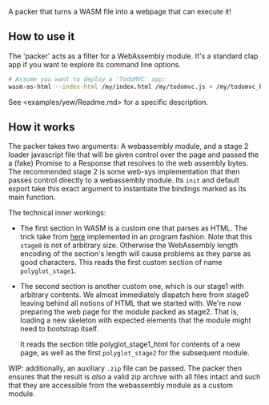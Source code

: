A packer that turns a WASM file into a webpage that can execute it!

## How to use it

The 'packer' acts as a filter for a WebAssembly module. It's a standard clap
app if you want to explore its command line options.

```bash
# Assume you want to deploy a 'TodoMVC' app:
wasm-as-html --index-html /my/index.html /my/todomvc.js < /my/todomvc_bg.wasm > todomvc.html
```

See <examples/yew/Readme.md> for a specific description.

## How it works

The packer takes two arguments: A webassembly module, and a stage 2 loader
javascript file that will be given control over the page and passed the a
(fake) Promise to a Response that resolves to the web assembly bytes. The
recommended stage 2 is some web-sys implementation that then passes control
directly to a webassembly module. Its `init` and default export take this exact
argument to instantiate the bindings marked as its main function.

The technical inner workings:
* The first section in WASM is a custom one that parses as HTML. The trick take
  from [here](https://fuzzinglabs.com/polyglot-webassembly-module-html-js-wasm/)
  implemented in an program fashion. Note that this `stage0` is not of
  arbitrary size. Otherwise the WebAssembly length encoding of the section's
  length will cause problems as they parse as good characters. This reads the
  first custom section of name `polyglot_stage1`.

* The second section is another custom one, which is our stage1 with arbitrary
  contents. We almost immediately dispatch here from stage0 leaving behind all
  notions of HTML that we started with. We're now preparing the web page for
  the module packed as stage2. That is, loading a new skeleton with expected
  elements that the module might need to bootstrap itself.

  It reads the section title polyglot_stage1_html for contents of a new page,
  as well as the first `polyglot_stage2` for the subsequent module.

WIP: additionally, an auxiliary `.zip` file can be passed. The packer then
ensures that the result is _also_ a valid zip archive with all files intact and
such that they are accessible from the webassembly module as a custom module.
